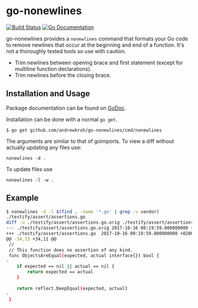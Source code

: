 # go-nonewlines

[![Build Status](http://img.shields.io/travis/andrewkroh/go-nonewlines.svg?style=flat-square)][travis]
[![Go Documentation](http://img.shields.io/badge/go-documentation-blue.svg?style=flat-square)][godocs]

[travis]: http://travis-ci.org/andrewkroh/go-nonewlines
[godocs]: http://godoc.org/github.com/andrewkroh/go-nonewlines

go-nonewlines provides a `nonewlines` command that formats your Go code to
remove newlines that occur at the beginning and end of a function. It's not
a thoroughly tested tools so use with caution.

- Trim newlines between opening brace and first statement (except for multiline
  function declarations).
- Trim newlines before the closing brace.

## Installation and Usage

Package documentation can be found on [GoDoc][godocs].

Installation can be done with a normal `go get`.

```
$ go get github.com/andrewkroh/go-nonewlines/cmd/nonewlines
```

The arguments are similar to that of goimports. To view a diff
without actually updating any files use:

```
nonewlines -d .
```

To update files use

```
nonewlines -l -w .
```

## Example

```sh
$ nonewlines -d -l $(find . -name '*.go' | grep -v vendor)
./testify/assert/assertions.go
diff -u ./testify/assert/assertions.go.orig ./testify/assert/assertions.go
--- ./testify/assert/assertions.go.orig 2017-10-16 00:19:59.000000000 +0200
+++ ./testify/assert/assertions.go  2017-10-16 00:19:59.000000000 +0200
@@ -34,13 +34,11 @@
 //
 // This function does no assertion of any kind.
 func ObjectsAreEqual(expected, actual interface{}) bool {
-
    if expected == nil || actual == nil {
        return expected == actual
    }
 
    return reflect.DeepEqual(expected, actual)
-
 }
```
